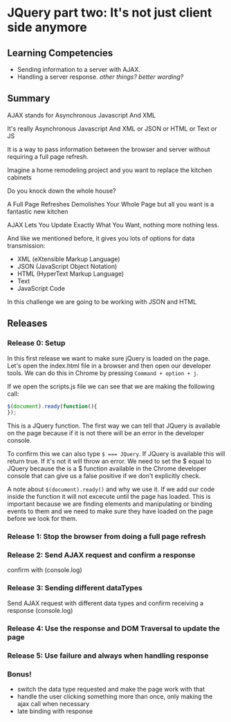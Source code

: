 # JQuery part two: It's not just client side anymore

## Learning Competencies

* Sending information to a server with AJAX.
* Handling a server response.
_other things? better wording?_

## Summary

AJAX stands for Asynchronous Javascript And XML

It's really Asynchronous Javascript And XML or JSON or HTML or Text or JS

It is a way to pass information between the browser and server without requiring a full page refresh.

Imagine a home remodeling project and you want to replace the kitchen cabinets

Do you knock down the whole house?

A Full Page Refreshes Demolishes Your Whole Page but all you want is a fantastic new kitchen

AJAX Lets You Update Exactly What You Want, nothing more nothing less.

And like we mentioned before, it gives you lots of options for data transmission:

- XML (eXtensible Markup Language)
- JSON (JavaScript Object Notation)
- HTML (HyperText Markup Language)
- Text
- JavaScript Code

In this challenge we are going to be working with JSON and HTML


## Releases

### Release 0: Setup 
In this first release we want to make sure jQuery is loaded on the page. Let's open the index.html file in a browser and then open our developer tools. We can do this in Chrome by pressing `Command + option + j`.

If we open the scripts.js file we can see that we are making the following call:
``` JavaScript
$(document).ready(function(){
});
```
This is a JQuery function. The first way we can tell that JQuery is available on the page because if it is not there will be an error in the developer console. 

To confirm this we can also type `$ === JQuery`. If JQuery is available this will return true. If it's not it will throw an error. We need to set the $ equal to JQuery because the is a $ function available in the Chrome developer console that can give us a false positive if we don't explicitly check.

A note about `$(document).ready()` and why we use it. If we add our code inside the function it will not excecute until the page has loaded. This is important because we are finding elements and manipulating or binding events to them and we need to make sure they have loaded on the page before we look for them. 

### Release 1: Stop the browser from doing a full page refresh


### Release 2: Send AJAX request and confirm a response 
confirm with (console.log)


### Release 3: Sending different dataTypes
Send AJAX request with different data types and confirm receiving a response (console.log)
### Release 4: Use the response and DOM Traversal to update the page

### Release 5: Use failure and always when handling response

### Bonus!

- switch the data type requested and make the page work with that
- handle the user clicking something more than once, only making the ajax call when necessary
- late binding with response


